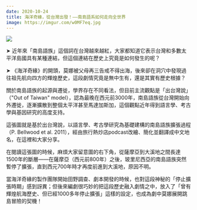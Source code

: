 ```yaml
---
date: 2020-10-24
title: 海洋奇緣，從台灣出發！——南島語系如何走向全世界
image: https://imgur.com/w0MF7eq.jpg
---
```


![](https://imgur.com/w0MF7eq.jpg)

➤ 近年來「南島語族」這個詞在台灣越來越紅，大家都知道它表示台灣和多數太平洋島國具有某種連結，但這個連結在歷史上究竟是如何發生的呢？

➤ 《海洋奇緣》的開頭，莫娜被父母再三告戒不得出海，後來卻在洞穴中發現過往祖先航向四方的輝煌歷史，這段劇情究竟是無中生有，還是其實有歷史根據？

關於南島語族的起源與遷徙，學界存在不同看法，但目前主流觀點是「出台灣說」（"Out of Taiwan" model），認為最晚在西元前3000年，南島語族從台灣開始向外遷徙，逐漸擴散到整個太平洋甚至馬達加斯加，這個觀點近年得到語言學、考古學與基因研究的高度支持。

這張圖就是基於出台灣說，以語言學、考古學研究為基礎建構的南島語族擴張過程（P. Bellwood et al. 2011），經由旅行熱炒店podcast改繪、簡化並翻譯成中文地名，在這裡和大家分享。

在閱讀這張圖的時候，麻煩大家留意圖的右下角，從薩摩亞到大溪地之間長達1500年的斷層——在薩摩亞（西元前800年）之後，玻里尼西亞的南島語族突然暫停了擴張，直到西元700年時才再度前進到大溪地，原因不明。

當海洋奇緣的製作團隊開始田野調查、劇本開發的時候，也對這段神秘的「停止擴張時期」感到訝異；但後來編劇很巧妙的把這段歷史融入劇情之中，放入了「曾有輝煌航海歷史、但已經1000多年停止擴張」這樣的設定，也成為劇中莫娜展開跳島冒險的契機！